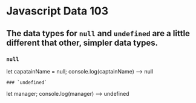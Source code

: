 # Javascript Data 103
## The data types for `null` and `undefined` are a little different that other, simpler data types.

### `null`
let capatainName = null;
console.log(captainName) --> null
```
### `undefined`
```
let manager;
console.log(manager) --> undefined
```

